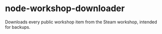 # node-workshop-downloader
Downloads every public workshop item from the Steam workshop, intended for backups.
